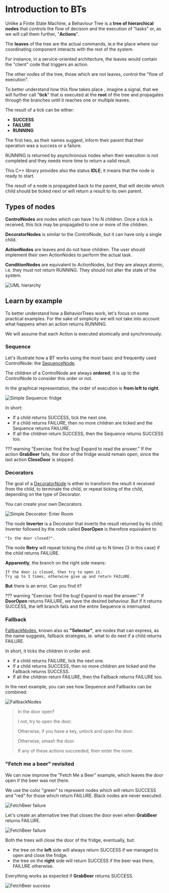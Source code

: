 # Introduction to BTs

Unlike a Finite State Machine, a Behaviour Tree is a __tree of hierarchical nodes__ 
that controls the flow of decision and the execution of "tasks" or, as we
will call them further, "__Actions__".

The __leaves__ of the tree are the actual commands, ie.e the place where
our coordinating component interacts with the rest of the system.

For instance, in a service-oriented architecture, the leaves would contain
the "client" code that triggers an action.

The other nodes of the tree, those which are not leaves, control the 
"flow of execution".

To better understand how this flow takes place , imagine a signal, that we will further
call "__tick__" that is executed at the __root__ of the tree and propagates through
the branches until it reaches one or multiple leaves.

The result of a tick can be either:

- __SUCCESS__
- __FAILURE__
- __RUNNING__


The first two, as their names suggest, inform their parent that their operation
 was a success or a failure.

RUNNING is returned by asynchronous nodes when their execution is not completed
and they needs more time to return a valid result.

This C++ library provides also the status __IDLE__; it means that the node is ready to
start.

The result of a node is propagated back to the parent, that will decide
which child should be ticked next or will return a result to its own parent.

## Types of nodes

__ControlNodes__ are nodes which can have 1 to N children. Once a tick
is received, this tick may be propagated to one or more of the children.

__DecoratorNodes__ is similar to the ControlNode, but it can have only a single child. 

__ActionNodes__ are leaves and do not have children. The user should implement
their own ActionNodes to perform the actual task.

__ConditionNodes__ are equivalent to ActionNodes, but
they are always atomic, i.e. they must not return RUNNING. They should not 
alter the state of the system.

![UML hierarchy](images/TypeHierarchy.png)


## Learn by example

To better understand how a BehaviorTrees work, let's focus on some practical
examples. For the sake of simplicity we will not take into account what happens
when an action returns RUNNING.

We will assume that each Action is executed atomically and synchronously.


### Sequence

Let's illustrate how a BT works using the most basic and frequently used 
ControlNode: the [SequenceNode](SequenceNode.md).

The children of a ControlNode are always __ordered__; it is up to the ControlNode
to consider this order or not.

In the graphical representation, the order of execution is __from left to right__.

![Simple Sequence: fridge](images/SequenceBasic.png)


In short:

- If a child returns SUCCESS, tick the next one.
- If a child returns FAILURE, then no more children are ticked and the Sequence returns FAILURE.
- If all the children return SUCCESS, then the Sequence returns SUCCESS too.

??? warning "Exercise: find the bug! Expand to read the answer."
    If the action __GrabBeer__ fails, the door of the 
    fridge would remain open, since the last action __CloseDoor__ is skipped.


### Decorators

The goal of a [DecoratorNode](DecoratorNode.md) is either to transform the result it received 
from the child, to terminate the child, 
or repeat ticking of the child, depending on the type of Decorator.

You can create your own Decorators.

![Simple Decorator: Enter Room](images/DecoratorEnterRoom.png)

The node __Inverter__ is a Decorator that inverts 
the result returned by its child; Inverter followed by the node called
__DoorOpen__ is therefore equivalent to 

    "Is the door closed?".

The node __Retry__ will repeat ticking the child up to N times (3 in this case)
if the child returns FAILURE.

__Apparently__, the branch on the right side means: 

    If the door is closed, then try to open it.
    Try up to 3 times, otherwise give up and return FAILURE.

      
__But__ there is an error. Can you find it?
    
??? warning "Exercise: find the bug! Expand to read the answer."
    If __DoorOpen__ returns FAILURE, we have the desired behaviour.
    But if it returns SUCCESS, the left branch fails and the entire Sequence
    is interrupted. 
    

### Fallback

[FallbackNodes](FallbackNode.md), known also as __"Selector"__,
are nodes that can express, as the name suggests, fallback strategies, 
ie. what to do next if a child returns FAILURE.

In short, it ticks the children in order and:

- If a child returns FAILURE, tick the next one.
- If a child returns SUCCESS, then no more children are ticked and the Fallback returns SUCCESS.
- If all the children return FAILURE, then the Fallback returns FAILURE too.

In the next example, you can see how Sequence and Fallbacks can be combined:
    
![FallbackNodes](images/FallbackBasic.png)  


>In the door open?
>
> I not, try to open the door.
>
> Otherwise, if you have a key, unlock and open the door.
>
> Otherwise, smash the door. 
>
>If any of these actions succeeded, then enter the room.

### "Fetch me a beer" revisited

We can now improve the "Fetch Me a Beer" example, which leaves the door open 
if the beer was not there.

We use the color "green" to represent nodes which will return
SUCCESS and "red" for those which return FAILURE. Black nodes are never executed. 

![FetchBeer failure](images/FetchBeerFails.png)


Let's create an alternative tree that closes the door even when __GrabBeer__ 
returns FAILURE.


![FetchBeer failure](images/FetchBeer.png)

Both the trees will close the door of the fridge, eventually, but:

- the tree on the __left__ side will always return SUCCESS if we managed to
 open and close the fridge.
- the tree on the __right__ side will return SUCCESS if the beer was there, 
FAILURE otherwise.

Everything works as expected if __GrabBeer__ returns SUCCESS.

![FetchBeer success](images/FetchBeer2.png)



